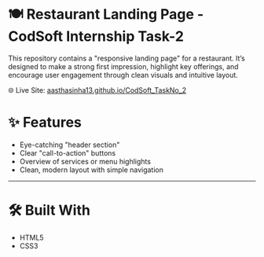 #  🍽 Restaurant Landing Page - CodSoft Internship Task-2

This repository contains a "responsive landing page" for a restaurant. It’s designed to make a strong first impression, highlight key offerings, and encourage user engagement through clean visuals and intuitive layout.

🌐 Live Site: [aasthasinha13.github.io/CodSoft_TaskNo_2](https://aasthasinha13.github.io/CodSoft_TaskNo_2/)


# ✨ Features

- Eye-catching "header section"
- Clear "call-to-action" buttons
- Overview of services or menu highlights
- Clean, modern layout with simple navigation

---

# 🛠 Built With

- HTML5
- CSS3

